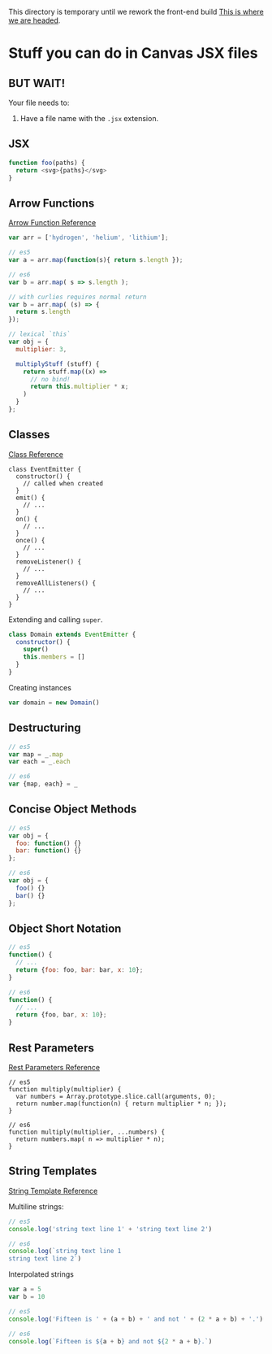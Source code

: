 This directory is temporary until we rework the front-end build [This is
where we are headed][1].

# Stuff you can do in Canvas JSX files

## BUT WAIT!

Your file needs to:

1. Have a file name with the `.jsx` extension.

## JSX

```js
function foo(paths) {
  return <svg>{paths}</svg>
}
```

## Arrow Functions

[Arrow Function Reference][arrows]

```js
var arr = ['hydrogen', 'helium', 'lithium'];

// es5
var a = arr.map(function(s){ return s.length });

// es6
var b = arr.map( s => s.length );

// with curlies requires normal return
var b = arr.map( (s) => {
  return s.length
});

// lexical `this`
var obj = {
  multiplier: 3,

  multiplyStuff (stuff) {
    return stuff.map((x) =>
      // no bind!
      return this.multiplier * x;
    )
  }
};
```

## Classes

[Class Reference][class]

```
class EventEmitter {
  constructor() {
    // called when created
  }
  emit() {
    // ...
  }
  on() {
    // ...
  }
  once() {
    // ...
  }
  removeListener() {
    // ...
  }
  removeAllListeners() {
    // ...
  }
}
```

Extending and calling `super`.

```js
class Domain extends EventEmitter {
  constructor() {
    super()
    this.members = []
  }
}
```

Creating instances

```js
var domain = new Domain()
```

## Destructuring

```js
// es5
var map = _.map
var each = _.each

// es6
var {map, each} = _
```

## Concise Object Methods

```js
// es5
var obj = {
  foo: function() {}
  bar: function() {}
};

// es6
var obj = {
  foo() {}
  bar() {}
};
```

## Object Short Notation

```js
// es5
function() {
  // ...
  return {foo: foo, bar: bar, x: 10};
}

// es6
function() {
  // ...
  return {foo, bar, x: 10};
}
```

## Rest Parameters

[Rest Parameters Reference][rest]

```
// es5
function multiply(multiplier) {
  var numbers = Array.prototype.slice.call(arguments, 0);
  return number.map(function(n) { return multiplier * n; });
}

// es6
function multiply(multiplier, ...numbers) {
  return numbers.map( n => multiplier * n);
}
```

## String Templates

[String Template Reference][templates]

Multiline strings:

```js
// es5
console.log('string text line 1' + 'string text line 2')

// es6
console.log(`string text line 1
string text line 2`)
```

Interpolated strings

```js
var a = 5
var b = 10

// es5
console.log('Fifteen is ' + (a + b) + ' and not ' + (2 * a + b) + '.')

// es6
console.log(`Fifteen is ${a + b} and not ${2 * a + b}.`)
```

[1]: https://github.com/instructure-wfx/RFCs/blob/master/active/canvas-js-structure-build.md
[arrows]: https://developer.mozilla.org/en-US/docs/Web/JavaScript/Reference/Functions/Arrow_functions
[class]: http://tc39wiki.calculist.org/es6/classes/
[rest]: https://developer.mozilla.org/en-US/docs/Web/JavaScript/Reference/Functions/rest_parameters
[templates]: https://developer.mozilla.org/en-US/docs/Web/JavaScript/Reference/template_strings
